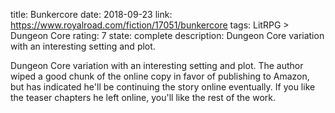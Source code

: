 title: Bunkercore
date: 2018-09-23
link: https://www.royalroad.com/fiction/17051/bunkercore
tags: LitRPG > Dungeon Core
rating: 7
state: complete
description: Dungeon Core variation with an interesting setting and plot.

Dungeon Core variation with an interesting setting and plot. The author wiped a
good chunk of the online copy in favor of publishing to Amazon, but has
indicated he'll be continuing the story online eventually. If you like the
teaser chapters he left online, you'll like the rest of the work.
